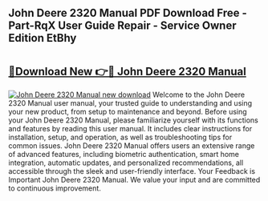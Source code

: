 ## John Deere 2320 Manual PDF Download Free - Part-RqX User Guide Repair - Service Owner Edition EtBhy

# <h2><a href="http://bc92288.oget.top/?id=John+Deere+2320+Manual">🔗Download New 👉🔴 John Deere 2320 Manual</a></h2>

[![John Deere 2320 Manual new download](https://i.imgur.com/5g1atiW.png)](http://bc92288.oget.top/?id=John+Deere+2320+Manual)
Welcome to the John Deere 2320 Manual user manual, your trusted guide to understanding and using your new product, from setup to maintenance and beyond. Before using your John Deere 2320 Manual, please familiarize yourself with its functions and features by reading this user manual. It includes clear instructions for installation, setup, and operation, as well as troubleshooting tips for common issues. John Deere 2320 Manual offers users an extensive range of advanced features, including biometric authentication, smart home integration, automatic updates, and personalized recommendations, all accessible through the sleek and user-friendly interface. Your Feedback is Important John Deere 2320 Manual. We value your input and are committed to continuous improvement.
